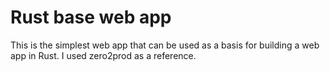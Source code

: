 # Rust base web app

This is the simplest web app that can be used as a basis for building a web app in Rust.
I used zero2prod as a reference.
